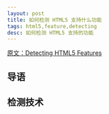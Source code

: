 ```yaml
---
layout: post
title: 如何检测 HTML5 支持什么功能
tags: html5,feature,detecting
desc: 如何检测 HTML5 支持的功能
---
```


[原文：Detecting HTML5 Features](http://diveinto.html5doctor.com/detect.html)


## 导语

## 检测技术
